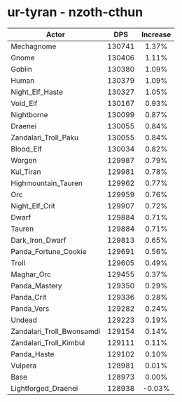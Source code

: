 # ur-tyran - nzoth-cthun
| Actor | DPS | Increase |
|---|:---:|:---:|
|Mechagnome|130741|1.37%|
|Gnome|130406|1.11%|
|Goblin|130380|1.09%|
|Human|130379|1.09%|
|Night_Elf_Haste|130327|1.05%|
|Void_Elf|130167|0.93%|
|Nightborne|130099|0.87%|
|Draenei|130055|0.84%|
|Zandalari_Troll_Paku|130055|0.84%|
|Blood_Elf|130034|0.82%|
|Worgen|129987|0.79%|
|Kul_Tiran|129981|0.78%|
|Highmountain_Tauren|129962|0.77%|
|Orc|129959|0.76%|
|Night_Elf_Crit|129907|0.72%|
|Dwarf|129884|0.71%|
|Tauren|129884|0.71%|
|Dark_Iron_Dwarf|129813|0.65%|
|Panda_Fortune_Cookie|129691|0.56%|
|Troll|129605|0.49%|
|Maghar_Orc|129455|0.37%|
|Panda_Mastery|129350|0.29%|
|Panda_Crit|129336|0.28%|
|Panda_Vers|129282|0.24%|
|Undead|129223|0.19%|
|Zandalari_Troll_Bwonsamdi|129154|0.14%|
|Zandalari_Troll_Kimbul|129111|0.11%|
|Panda_Haste|129102|0.10%|
|Vulpera|128981|0.01%|
|Base|128973|0.00%|
|Lightforged_Draenei|128938|-0.03%|
